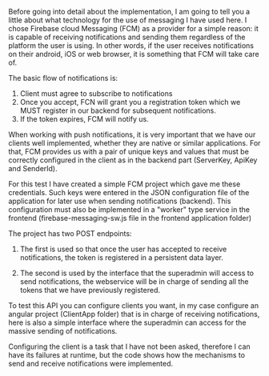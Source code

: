 Before going into detail about the implementation, I am going to tell you a little about what technology for the use of messaging I have used here.
I chose Firebase cloud Messaging (FCM) as a provider for a simple reason: it is capable of receiving notifications and sending them regardless of the platform the user is using. In other words, if the user receives notifications on their android, iOS or web browser, it is something that FCM will take care of.

The basic flow of notifications is:

1) Client must agree to subscribe to notifications
2) Once you accept, FCN will grant you a registration token which we MUST register in our backend for subsequent notifications.
3) If the token expires, FCM will notify us.

When working with push notifications, it is very important that we have our clients well implemented, whether they are native or similar applications. For that, FCM provides us with a pair of unique keys and values ​​that must be correctly configured in the client as in the backend part (ServerKey, ApiKey and SenderId).

For this test I have created a simple FCM project which gave me these credentials. Such keys were entered in the JSON configuration file of the application for later use when sending notifications (backend). This configuration must also be implemented in a "worker" type service in the frontend (firebase-messaging-sw.js file in the frontend application folder)

The project has two POST endpoints:

1) The first is used so that once the user has accepted to receive notifications, the token is registered in a persistent data layer.

2) The second is used by the interface that the superadmin will access to send notifications, the webservice will be in charge of sending all the tokens that we have previously registered.

To test this API you can configure clients you want, in my case configure an angular project (ClientApp folder) that is in charge of receiving notifications, here is also a simple interface where the superadmin can access for the massive sending of notifications.

Configuring the client is a task that I have not been asked, therefore I can have its failures at runtime, but the code shows how the mechanisms to send and receive notifications were implemented.

